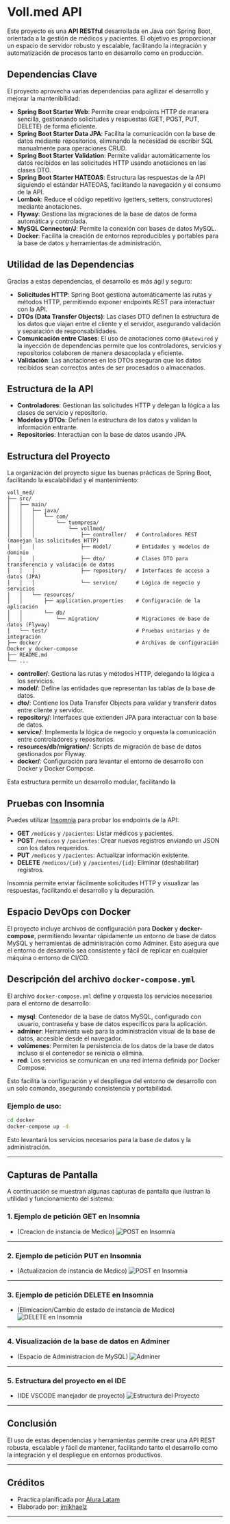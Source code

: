 # Voll.med API

Este proyecto es una **API RESTful** desarrollada en Java con Spring Boot, orientada a la gestión de médicos y pacientes. El objetivo es proporcionar un espacio de servidor robusto y escalable, facilitando la integración y automatización de procesos tanto en desarrollo como en producción.

##  Dependencias Clave

El proyecto aprovecha varias dependencias para agilizar el desarrollo y mejorar la mantenibilidad:

- **Spring Boot Starter Web**: Permite crear endpoints HTTP de manera sencilla, gestionando solicitudes y respuestas (GET, POST, PUT, DELETE) de forma eficiente.
- **Spring Boot Starter Data JPA**: Facilita la comunicación con la base de datos mediante repositorios, eliminando la necesidad de escribir SQL manualmente para operaciones CRUD.
- **Spring Boot Starter Validation**: Permite validar automáticamente los datos recibidos en las solicitudes HTTP usando anotaciones en las clases DTO.
- **Spring Boot Starter HATEOAS**: Estructura las respuestas de la API siguiendo el estándar HATEOAS, facilitando la navegación y el consumo de la API.
- **Lombok**: Reduce el código repetitivo (getters, setters, constructores) mediante anotaciones.
- **Flyway**: Gestiona las migraciones de la base de datos de forma automática y controlada.
- **MySQL Connector/J**: Permite la conexión con bases de datos MySQL.
- **Docker**: Facilita la creación de entornos reproducibles y portables para la base de datos y herramientas de administración.

##  Utilidad de las Dependencias

Gracias a estas dependencias, el desarrollo es más ágil y seguro:

- **Solicitudes HTTP**: Spring Boot gestiona automáticamente las rutas y métodos HTTP, permitiendo exponer endpoints REST para interactuar con la API.
- **DTOs (Data Transfer Objects)**: Las clases DTO definen la estructura de los datos que viajan entre el cliente y el servidor, asegurando validación y separación de responsabilidades.
- **Comunicación entre Clases**: El uso de anotaciones como `@Autowired` y la inyección de dependencias permite que los controladores, servicios y repositorios colaboren de manera desacoplada y eficiente.
- **Validación**: Las anotaciones en los DTOs aseguran que los datos recibidos sean correctos antes de ser procesados o almacenados.

##  Estructura de la API

- **Controladores**: Gestionan las solicitudes HTTP y delegan la lógica a las clases de servicio y repositorio.
- **Modelos y DTOs**: Definen la estructura de los datos y validan la información entrante.
- **Repositorios**: Interactúan con la base de datos usando JPA.

##  Estructura del Proyecto

La organización del proyecto sigue las buenas prácticas de Spring Boot, facilitando la escalabilidad y el mantenimiento:

```
voll_med/
├── src/
│   ├── main/
│   │   ├── java/
│   │   │   └── com/
│   │   │       └── tuempresa/
│   │   │           └── vollmed/
│   │   │               ├── controller/   # Controladores REST (manejan las solicitudes HTTP)
│   │   │               ├── model/        # Entidades y modelos de dominio
│   │   │               ├── dto/          # Clases DTO para transferencia y validación de datos
│   │   │               ├── repository/   # Interfaces de acceso a datos (JPA)
│   │   │               └── service/      # Lógica de negocio y servicios
│   │   └── resources/
│   │       ├── application.properties    # Configuración de la aplicación
│   │       └── db/
│   │           └── migration/            # Migraciones de base de datos (Flyway)
│   └── test/                             # Pruebas unitarias y de integración
├── docker/                               # Archivos de configuración Docker y docker-compose
├── README.md
└── ...
```

- **controller/**: Gestiona las rutas y métodos HTTP, delegando la lógica a los servicios.
- **model/**: Define las entidades que representan las tablas de la base de datos.
- **dto/**: Contiene los Data Transfer Objects para validar y transferir datos entre cliente y servidor.
- **repository/**: Interfaces que extienden JPA para interactuar con la base de datos.
- **service/**: Implementa la lógica de negocio y orquesta la comunicación entre controladores y repositorios.
- **resources/db/migration/**: Scripts de migración de base de datos gestionados por Flyway.
- **docker/**: Configuración para levantar el entorno de desarrollo con Docker y Docker Compose.

Esta estructura permite un desarrollo modular, facilitando la

##  Pruebas con Insomnia

Puedes utilizar [Insomnia](https://insomnia.rest/) para probar los endpoints de la API:

- **GET** `/medicos` y `/pacientes`: Listar médicos y pacientes.
- **POST** `/medicos` y `/pacientes`: Crear nuevos registros enviando un JSON con los datos requeridos.
- **PUT** `/medicos` y `/pacientes`: Actualizar información existente.
- **DELETE** `/medicos/{id}` y `/pacientes/{id}`: Eliminar (deshabilitar) registros.

Insomnia permite enviar fácilmente solicitudes HTTP y visualizar las respuestas, facilitando el desarrollo y la depuración.

##  Espacio DevOps con Docker

El proyecto incluye archivos de configuración para **Docker** y **docker-compose**, permitiendo levantar rápidamente un entorno de base de datos MySQL y herramientas de administración como Adminer. Esto asegura que el entorno de desarrollo sea consistente y fácil de replicar en cualquier máquina o entorno de CI/CD.

##  Descripción del archivo `docker-compose.yml`

El archivo `docker-compose.yml` define y orquesta los servicios necesarios para el entorno de desarrollo:

- **mysql**: Contenedor de la base de datos MySQL, configurado con usuario, contraseña y base de datos específicos para la aplicación.
- **adminer**: Herramienta web para la administración visual de la base de datos, accesible desde el navegador.
- **volúmenes**: Permiten la persistencia de los datos de la base de datos incluso si el contenedor se reinicia o elimina.
- **red**: Los servicios se comunican en una red interna definida por Docker Compose.

Esto facilita la configuración y el despliegue del entorno de desarrollo con un solo comando, asegurando consistencia y portabilidad.



### Ejemplo de uso:

```sh
cd docker
docker-compose up -d
```

Esto levantará los servicios necesarios para la base de datos y la administración.

---

## Capturas de Pantalla

A continuación se muestran algunas capturas de pantalla que ilustran la utilidad y funcionamiento del sistema:

### 1. Ejemplo de petición GET en Insomnia

- (Creacion de instancia de Medico)
![POST en Insomnia](/screenshot/captura-post.png)

---

### 2. Ejemplo de petición PUT en Insomnia

- (Actualizacion de instancia de Medico)
![POST en Insomnia](/screenshot/captura-put.png)

---
### 3. Ejemplo de petición DELETE en Insomnia

- (Elimicacion/Cambio de estado de instancia de Medico)
![DELETE en Insomnia](/screenshot/captura-delete.png)

---

### 4. Visualización de la base de datos en Adminer

- (Espacio de Administracion de MySQL)
![Adminer](/screenshot/captura-adminer.png)

---

### 5. Estructura del proyecto en el IDE

- (IDE VSCODE manejador de proyecto)
![Estructura del Proyecto](/screenshot/captura-estructura.png)

---

##  Conclusión

El uso de estas dependencias y herramientas permite crear una API REST robusta, escalable y fácil de mantener, facilitando tanto el desarrollo como la integración y el despliegue en entornos productivos.

---


## Créditos

- Practica planificada por [Alura Latam](https://www.aluracursos.com/)
- Elaborado por: [jmikhaelz](https://www.linkedin.com/in/jmikhaelz/)

---
